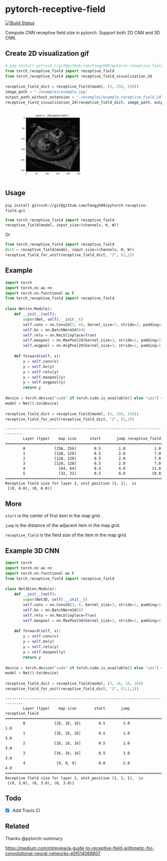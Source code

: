# pytorch-receptive-field
 
[![Build Status](https://travis-ci.com/Fangyh09/pytorch-receptive-field.svg?branch=master)](https://travis-ci.com/Fangyh09/pytorch-receptive-field)

Compute CNN receptive field size in pytorch. Support both 2D CNN and 3D CNN.


## Create 2D visualization gif
```python
# pip install git+ssh://git@github.com/Fangyh09/pytorch-receptive-field.git
from torch_receptive_field import receptive_field
from torch_receptive_field import receptive_field_visualization_2d

receptive_field_dict = receptive_field(model, (3, 256, 256))
image_path = "./examples/example.jpg"
output_path_without_extension = "./examples/example_receptive_field_2d"
receptive_field_visualization_2d(receptive_field_dict, image_path, output_path_without_extension)
```
<img src="./examples/example_receptive_field_2d.gif" width="299" height="224" />

## Usage
`pip install git+ssh://git@github.com/Fangyh09/pytorch-receptive-field.git`

```python
from torch_receptive_field import receptive_field
receptive_field(model, input_size=(channels, H, W))
```

Or
```python
from torch_receptive_field import receptive_field
dict = receptive_field(model, input_size=(channels, H, W))
receptive_field_for_unit(receptive_field_dict, "2", (2,2))
```

## Example
```python
import torch
import torch.nn as nn
import torch.nn.functional as F
from torch_receptive_field import receptive_field

class Net(nn.Module):
    def __init__(self):
        super(Net, self).__init__()
        self.conv = nn.Conv2d(3, 64, kernel_size=7, stride=2, padding=3, bias=False)
        self.bn = nn.BatchNorm2d(64)
        self.relu = nn.ReLU(inplace=True)
        self.maxpool = nn.MaxPool2d(kernel_size=3, stride=2, padding=1)
        self.avgpool = nn.AvgPool2d(kernel_size=3, stride=2, padding=1)

    def forward(self, x):
        y = self.conv(x)
        y = self.bn(y)
        y = self.relu(y)
        y = self.maxpool(y)
        y = self.avgpool(y)
        return y

device = torch.device("cuda" if torch.cuda.is_available() else "cpu") # PyTorch v0.4.0
model = Net().to(device)

receptive_field_dict = receptive_field(model, (3, 256, 256))
receptive_field_for_unit(receptive_field_dict, "2", (1,1))
```
```
------------------------------------------------------------------------------
        Layer (type)    map size      start       jump receptive_field 
==============================================================================
        0             [256, 256]        0.5        1.0             1.0 
        1             [128, 128]        0.5        2.0             7.0 
        2             [128, 128]        0.5        2.0             7.0 
        3             [128, 128]        0.5        2.0             7.0 
        4               [64, 64]        0.5        4.0            11.0 
        5               [32, 32]        0.5        8.0            19.0 
==============================================================================
Receptive field size for layer 2, unit_position (1, 1),  is 
 [(0, 6.0), (0, 6.0)]
```

## More
`start` is the center of first item in the map grid .

`jump` is the distance of the adjacent item in the map grid.

`receptive_field` is the field size of the item in the map grid.


## Example 3D CNN
```python
import torch
import torch.nn as nn
import torch.nn.functional as F
from torch_receptive_field import receptive_field

class Net3D(nn.Module):
    def __init__(self):
        super(Net3D, self).__init__()
        self.conv = nn.Conv3d(3, 6, kernel_size=3, stride=1, padding=1, bias=False)
        self.bn = nn.BatchNorm3d(6)
        self.relu = nn.ReLU(inplace=True)
        self.maxpool = nn.MaxPool3d(kernel_size=2, stride=2, padding=1)

    def forward(self, x):
        y = self.conv(x)
        y = self.bn(y)
        y = self.relu(y)
        y = self.maxpool(y)
        return y

device = torch.device("cuda" if torch.cuda.is_available() else "cpu") # PyTorch v0.4.0
model = Net().to(device)

receptive_field_dict = receptive_field(model, (3, 16, 16, 16))
receptive_field_for_unit(receptive_field_dict, "2", (1,1,1))
```
```
------------------------------------------------------------------------------
        Layer (type)    map size        start       jump receptive_field 
==============================================================================
        0             [16, 16, 16]        0.5        1.0             1.0 
        1             [16, 16, 16]        0.5        1.0             3.0 
        2             [16, 16, 16]        0.5        1.0             3.0 
        3             [16, 16, 16]        0.5        1.0             3.0 
        4              [9, 9, 9]          0.0        2.0             4.0 
==============================================================================
Receptive field size for layer 2, unit_position (1, 1, 1),  is 
 [(0, 3.0), (0, 3.0), (0, 3.0)]
```


## Todo
- [x] Add Travis CI 
  

## Related
Thanks @pytorch-summary

https://medium.com/mlreview/a-guide-to-receptive-field-arithmetic-for-convolutional-neural-networks-e0f514068807

